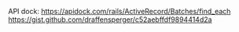 API dock: https://apidock.com/rails/ActiveRecord/Batches/find_each
https://gist.github.com/draffensperger/c52aebffdf9894414d2a